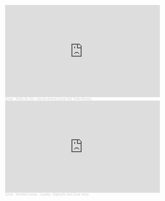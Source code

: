 <header>

<!--
  <<< Author notes: Course header >>>
  Include a 1280×640 image, course title in sentence case, and a concise description in emphasis.
  In your repository settings: enable template repository, add your 1280×640 social image, auto delete head branches.
  Add your open source license, GitHub uses MIT license.
-->

</header>
<body>
<iframe width="100%" height="300" scrolling="no" frameborder="no" allow="autoplay" src="https://w.soundcloud.com/player/?url=https%3A//api.soundcloud.com/tracks/2000394299&color=%23ff5500&auto_play=false&hide_related=false&show_comments=true&show_user=true&show_reposts=false&show_teaser=true&visual=true"></iframe><div style="font-size: 10px; color: #cccccc;line-break: anywhere;word-break: normal;overflow: hidden;white-space: nowrap;text-overflow: ellipsis; font-family: Interstate,Lucida Grande,Lucida Sans Unicode,Lucida Sans,Garuda,Verdana,Tahoma,sans-serif;font-weight: 100;"><a href="https://soundcloud.com/zynar" title="Zynar" target="_blank" style="color: #cccccc; text-decoration: none;">Zynar</a> · <a href="https://soundcloud.com/zynar/rufus-du-sol-like-an-animal-zynar-remix" title="Rüfüs Du Sol - Like An Animal (Zynar 911 Turbo Remix)" target="_blank" style="color: #cccccc; text-decoration: none;">Rüfüs Du Sol - Like An Animal (Zynar 911 Turbo Remix)</a></div>

<iframe width="100%" height="300" scrolling="no" frameborder="no" allow="autoplay" src="https://w.soundcloud.com/player/?url=https%3A//api.soundcloud.com/tracks/2007164351&color=%23ff5500&auto_play=false&hide_related=false&show_comments=true&show_user=true&show_reposts=false&show_teaser=true&visual=true"></iframe><div style="font-size: 10px; color: #cccccc;line-break: anywhere;word-break: normal;overflow: hidden;white-space: nowrap;text-overflow: ellipsis; font-family: Interstate,Lucida Grande,Lucida Sans Unicode,Lucida Sans,Garuda,Verdana,Tahoma,sans-serif;font-weight: 100;"><a href="https://soundcloud.com/zynar" title="Zynar" target="_blank" style="color: #cccccc; text-decoration: none;">Zynar</a> · <a href="https://soundcloud.com/zynar/kendrick-lamar-loyality-eightysix-and-zynar-remix" title="Kendrick Lamar -  Loyality - EightySix and Zynar remix" target="_blank" style="color: #cccccc; text-decoration: none;">Kendrick Lamar -  Loyality - EightySix and Zynar remix</a></div>
</body>




<footer>


</footer>
